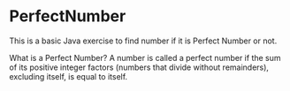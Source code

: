 # PerfectNumber
This is a basic Java exercise to find number if it is Perfect Number or not. 

What is a Perfect Number? 
A number is called a perfect number if the sum of its positive integer factors (numbers that divide without remainders), excluding itself, is equal to itself.
